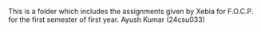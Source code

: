 This is a folder which includes the assignments given by Xebia for F.O.C.P. for the first semester of first year.
Ayush Kumar (24csu033)
